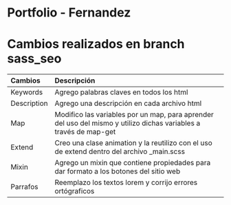 # Portfolio - Fernandez

# Cambios realizados en branch sass_seo

| 		Cambios 			 | 								Descripción 	   									   									| 
| :------------------------- | :--------------------------------------------------------------------------------------------------------------------|
| Keywords               	 | Agrego palabras claves en todos los html						                                                        |
| Description       		 | Agrego una descripción en cada archivo html 			   											                    |
| Map                        | Modifico las variables por un map, para aprender del uso del mismo y utilizo dichas variables a través de map-get    |
| Extend            		 | Creo una clase animation y la reutilizo con el uso de extend dentro del archivo _main.scss                           | 
| Mixin             		 | Agrego un mixin que contiene propiedades para dar formato a los botones del sitio web                                |
| Parrafos             		 | Reemplazo los textos lorem y corrijo errores ortógraficos                                                            |
